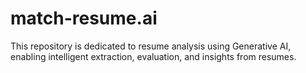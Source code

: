 # match-resume.ai
This repository is dedicated to resume analysis using Generative AI, enabling intelligent extraction, evaluation, and insights from resumes.
